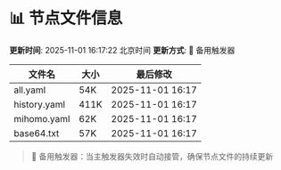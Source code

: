 # 📊 节点文件信息

**更新时间**: 2025-11-01 16:17:22 北京时间
**更新方式**: 🔄 备用触发器

| 文件名 | 大小 | 最后修改 |
|--------|------|----------|
| all.yaml | 54K | 2025-11-01 16:17 |
| history.yaml | 411K | 2025-11-01 16:17 |
| mihomo.yaml | 62K | 2025-11-01 16:17 |
| base64.txt | 57K | 2025-11-01 16:17 |

> 🔄 备用触发器：当主触发器失效时自动接管，确保节点文件的持续更新
